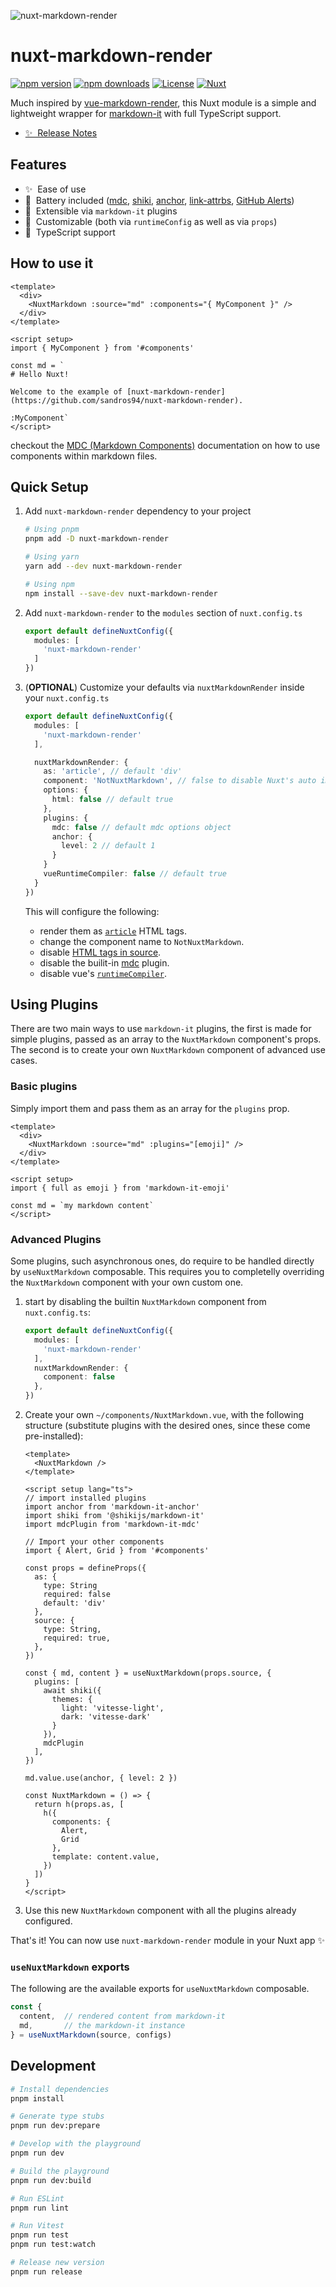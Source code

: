 ![nuxt-markdown-render](https://raw.githubusercontent.com/sandros94/nuxt-markdown-render/main/docs/public/nuxt-markdown-render_cover.png)

# nuxt-markdown-render

[![npm version][npm-version-src]][npm-version-href]
[![npm downloads][npm-downloads-src]][npm-downloads-href]
[![License][license-src]][license-href]
[![Nuxt][nuxt-src]][nuxt-href]

Much inspired by [vue-markdown-render](https://github.com/cloudacy/vue-markdown-render), this Nuxt module is a simple and lightweight wrapper for [markdown-it](https://markdown-it.github.io/) with full TypeScript support.

- [✨ &nbsp;Release Notes](/CHANGELOG.md)
<!-- TODO: following links -->
<!-- - [🏀 Online playground](https://stackblitz.com/github/sandros94/nuxt-markdown-render?file=playground%2Fapp.vue) -->
<!-- - [📖 &nbsp;Documentation](https://example.com) -->

## Features

<!-- Highlight some of the features your module provide here -->
- ✨ &nbsp;Ease of use
- 🔋 &nbsp;Battery included ([mdc](https://github.com/antfu/markdown-it-mdc), [shiki](https://github.com/shikijs/shiki), [anchor](https://github.com/valeriangalliat/markdown-it-anchor), [link-attrbs](https://github.com/crookedneighbor/markdown-it-link-attributes), [GitHub Alerts](https://github.com/antfu/markdown-it-github-alerts))
- 🧩 &nbsp;Extensible via `markdown-it` plugins
- 🎨 &nbsp;Customizable (both via `runtimeConfig` as well as via `props`)
- 📘 &nbsp;TypeScript support

## How to use it

```vue
<template>
  <div>
    <NuxtMarkdown :source="md" :components="{ MyComponent }" />
  </div>
</template>

<script setup>
import { MyComponent } from '#components'

const md = `
# Hello Nuxt!

Welcome to the example of [nuxt-markdown-render](https://github.com/sandros94/nuxt-markdown-render).

:MyComponent`
</script>

```

checkout the [MDC (Markdown Components)](https://content.nuxt.com/usage/markdown) documentation on how to use components within markdown files.

## Quick Setup

1. Add `nuxt-markdown-render` dependency to your project
    ```bash
    # Using pnpm
    pnpm add -D nuxt-markdown-render
    
    # Using yarn
    yarn add --dev nuxt-markdown-render
    
    # Using npm
    npm install --save-dev nuxt-markdown-render
    ```

2. Add `nuxt-markdown-render` to the `modules` section of `nuxt.config.ts`
    ```ts
    export default defineNuxtConfig({
      modules: [
        'nuxt-markdown-render'
      ]
    })
    ```

3. (**OPTIONAL**) Customize your defaults via `nuxtMarkdownRender` inside your `nuxt.config.ts`
    ```ts
    export default defineNuxtConfig({
      modules: [
        'nuxt-markdown-render'
      ],
    
      nuxtMarkdownRender: {
        as: 'article', // default 'div'
        component: 'NotNuxtMarkdown', // false to disable Nuxt's auto import
        options: {
          html: false // default true
        },
        plugins: {
          mdc: false // default mdc options object
          anchor: {
            level: 2 // default 1
          }
        }
        vueRuntimeCompiler: false // default true
      }
    })
    ```
    This will configure the following:
    - render them as [`article`](https://developer.mozilla.org/en-US/docs/Web/HTML/Element/article) HTML tags.
    - change the component name to `NotNuxtMarkdown`.
    - disable [HTML tags in source](https://markdown-it.github.io/markdown-it/#MarkdownIt.new).
    - disable the builit-in [mdc](https://github.com/antfu/markdown-it-mdc) plugin.
    - disable vue's [`runtimeCompiler`](https://nuxt.com/docs/api/nuxt-config#runtimecompiler).

## Using Plugins

There are two main ways to use `markdown-it` plugins, the first is made for simple plugins, passed as an array to the `NuxtMarkdown` component's props. The second is to create your own `NuxtMarkdown` component of advanced use cases.

### Basic plugins
Simply import them and pass them as an array for the `plugins` prop.
```vue
<template>
  <div>
    <NuxtMarkdown :source="md" :plugins="[emoji]" />
  </div>
</template>

<script setup>
import { full as emoji } from 'markdown-it-emoji'

const md = `my markdown content`
</script>
```

### Advanced Plugins
Some plugins, such asynchronous ones, do require to be handled directly by `useNuxtMarkdown` composable. This requires you to completelly overriding the `NuxtMarkdown` component with your own custom one.

1. start by disabling the builtin `NuxtMarkdown` component from `nuxt.config.ts`:
    ```ts
    export default defineNuxtConfig({
      modules: [
        'nuxt-markdown-render'
      ],
      nuxtMarkdownRender: {
        component: false
      },
    })
    ```

2. Create your own `~/components/NuxtMarkdown.vue`, with the following structure (substitute plugins with the desired ones, since these come pre-installed):
    ```vue
    <template>
      <NuxtMarkdown />
    </template>

    <script setup lang="ts">
    // import installed plugins
    import anchor from 'markdown-it-anchor'
    import shiki from '@shikijs/markdown-it'
    import mdcPlugin from 'markdown-it-mdc'

    // Import your other components
    import { Alert, Grid } from '#components'

    const props = defineProps({
      as: {
        type: String
        required: false
        default: 'div'
      },
      source: {
        type: String,
        required: true,
      },
    })

    const { md, content } = useNuxtMarkdown(props.source, {
      plugins: [
        await shiki({
          themes: {
            light: 'vitesse-light',
            dark: 'vitesse-dark'
          }
        }),
        mdcPlugin
      ],
    })

    md.value.use(anchor, { level: 2 })

    const NuxtMarkdown = () => {
      return h(props.as, [
        h({
          components: {
            Alert,
            Grid
          },
          template: content.value,
        })
      ])
    }
    </script>
    ```

3. Use this new `NuxtMarkdown` component with all the plugins already configured.

That's it! You can now use `nuxt-markdown-render` module in your Nuxt app ✨

### `useNuxtMarkdown` exports

The following are the available exports for `useNuxtMarkdown` composable.

```ts
const {
  content,  // rendered content from markdown-it
  md,       // the markdown-it instance
} = useNuxtMarkdown(source, configs)
```

## Development

```bash
# Install dependencies
pnpm install

# Generate type stubs
pnpm run dev:prepare

# Develop with the playground
pnpm run dev

# Build the playground
pnpm run dev:build

# Run ESLint
pnpm run lint

# Run Vitest
pnpm run test
pnpm run test:watch

# Release new version
pnpm run release
```

<!-- Badges -->
[npm-version-src]: https://img.shields.io/npm/v/nuxt-markdown-render/latest.svg?style=flat&colorA=18181B&colorB=28CF8D
[npm-version-href]: https://npmjs.com/package/nuxt-markdown-render

[npm-downloads-src]: https://img.shields.io/npm/dm/nuxt-markdown-render.svg?style=flat&colorA=18181B&colorB=28CF8D
[npm-downloads-href]: https://npmjs.com/package/nuxt-markdown-render

[license-src]: https://img.shields.io/npm/l/nuxt-markdown-render.svg?style=flat&colorA=18181B&colorB=28CF8D
[license-href]: https://npmjs.com/package/nuxt-markdown-render

[nuxt-src]: https://img.shields.io/badge/Nuxt-18181B?logo=nuxt.js
[nuxt-href]: https://nuxt.com
